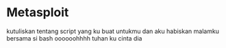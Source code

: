 # Metasploit
kutuliskan tentang script yang ku buat untukmu dan aku habiskan malamku bersama si bash oooooohhhh tuhan ku cinta dia 
